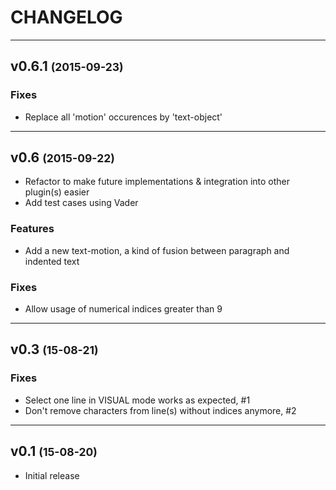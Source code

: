 CHANGELOG
=========

------------------------------

v0.6.1 <small>(2015-09-23)</small>
------------------------------

### Fixes

* Replace all 'motion' occurences by 'text-object'

------------------------------

v0.6 <small>(2015-09-22)</small>
------------------------------

* Refactor to make future implementations & integration into other plugin(s) easier
* Add test cases using Vader

### Features

* Add a new text-motion, a kind of fusion between paragraph and indented text

### Fixes

* Allow usage of numerical indices greater than 9

------------------------------

v0.3 <small>(15-08-21)</small>
------------------------------

### Fixes

* Select one line in VISUAL mode works as expected, #1
* Don't remove characters from line(s) without indices anymore, #2

------------------------------

v0.1 <small>(15-08-20)</small>
------------------------------

* Initial release
